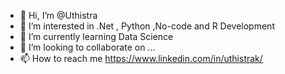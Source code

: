 - 👋 Hi, I’m @Uthistra
- 👀 I’m interested in .Net , Python ,No-code and R Development
- 🌱 I’m currently learning Data Science
- 💞️ I’m looking to collaborate on ...
- 📫 How to reach me https://www.linkedin.com/in/uthistrak/

<!---
Uthistra/Uthistra is a ✨ special ✨ repository because its `README.md` (this file) appears on your GitHub profile.
You can click the Preview link to take a look at your changes.
--->
